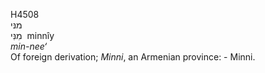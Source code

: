 <body>
  <p>H4508<br>  מנּי  <br> מִנִּי  ‎  minnı̂y  <br><i>min-nee‘ </i><br>Of foreign derivation; <i>Minni</i>, an Armenian province: - Minni.<br></p>
 </body>